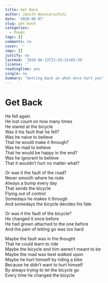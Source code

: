 ```yaml
---
title: Get Back
author: Janith Wanniarachchi
date: '2020-06-07'
slug: get-back
categories:
  - Poems
tags: []
comments: no
cover: ''
imgs: []
justify: no
lastmod: '2020-06-13T23:26:32+05:30'
license: ''
readingTime: yes
single: no
Summary: "Getting back on what once hurt you"
---
```


# Get Back

He fell again   
He lost count on how many times   
He stared at the bicycle   
Was it his fault that he fell?   
Was he naive to believe   
That he would make it through?   
Was he mad to believe   
That he would be happy in the end?   
Was he ignorant to believe   
That it wouldn’t hurt no matter what?   

Or was it the fault of the road?   
Never smooth where he rode   
Always a bump every day   
That sends the bicycle   
Flying out of control   
Somedays he makes it through   
And somedays the bicycle decides his fate   

Or was it the fault of the bicycle?    
He changed it once before    
He had grown attached to the one before    
And the pain of letting go was too hard    

Maybe the fault was in the thought    
That he could learn to ride    
Maybe the bicycle and him weren’t meant to be    
Maybe the road was best walked upon    
Maybe he hurt himself by riding a bike   
Because he didn’t want to hurt himself   
By always trying to let the bicycle go   
Every time he changed the bicycle   


